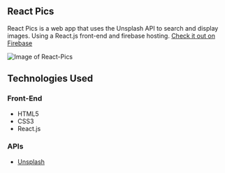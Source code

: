 ## React Pics
React Pics is a web app that uses the Unsplash API to search and display images. Using a React.js front-end and firebase hosting.
<a href="https://reactpics.firebaseapp.com/ ">Check it out on Firebase</a>

![Image of React-Pics](/images/screenshot.png)

## Technologies Used
### Front-End
* HTML5
* CSS3
* React.js

### APIs
* <a href="https://api.unsplash.com">Unsplash</a>
